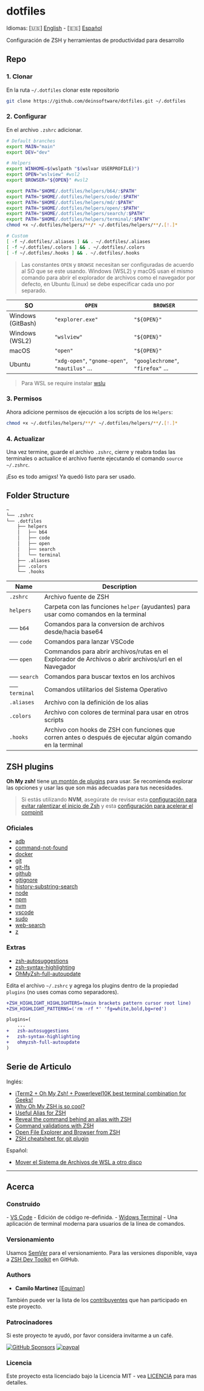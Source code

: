 # dotfiles

Idiomas: [🇺🇸] [English](README.md) - [🇪🇸] [Español](README.ES.md)

Configuración de ZSH y herramientas de productividad para desarrollo

## Repo

### 1. Clonar

En la ruta `~/.dotfiles` clonar este repositorio

```bash
git clone https://github.com/deinsoftware/dotfiles.git ~/.dotfiles
```

### 2. Configurar

En el archivo `.zshrc` adicionar.

```bash
# Default branches
export MAIN="main"
export DEV="dev"

# Helpers
export WINHOME=$(wslpath "$(wslvar USERPROFILE)")
export OPEN="wslview" #wsl2
export BROWSER="${OPEN}" #wsl2

export PATH="$HOME/.dotfiles/helpers/b64/:$PATH"
export PATH="$HOME/.dotfiles/helpers/code/:$PATH"
export PATH="$HOME/.dotfiles/helpers/md/:$PATH"
export PATH="$HOME/.dotfiles/helpers/open/:$PATH"
export PATH="$HOME/.dotfiles/helpers/search/:$PATH"
export PATH="$HOME/.dotfiles/helpers/terminal/:$PATH"
chmod +x ~/.dotfiles/helpers/**/* ~/.dotfiles/helpers/**/.[!.]*

# Custom
[ -f ~/.dotfiles/.aliases ] && . ~/.dotfiles/.aliases
[ -f ~/.dotfiles/.colors ] && . ~/.dotfiles/.colors
[ -f ~/.dotfiles/.hooks ] && . ~/.dotfiles/.hooks
```

> Las constantes `OPEN` y `BROWSE` necesitan ser configuradas de acuerdo al SO que se este usando. Windows (WSL2) y macOS usan el mismo comando para abrir el explorador de archivos como el navegador por defecto, en Ubuntu (Linux) se debe especificar cada uno por separado.

| SO                | `OPEN`                                         | `BROWSER`                         |
| ----------------- | ---------------------------------------------- | --------------------------------- |
| Windows (GitBash) | `"explorer.exe"`                               | `"${OPEN}"`                       |
| Windows (WSL2)    | `"wslview"`                                    | `"${OPEN}"`                       |
| macOS             | `"open"`                                       | `"${OPEN}"`                       |
| Ubuntu            | `"xdg-open"`, `"gnome-open"`, `"nautilus"` ... | `"googlechrome"`, `"firefox"` ... |

> Para WSL se require instalar [wslu](https://wslutiliti.es)

### 3. Permisos

Ahora adicione permisos de ejecución a los scripts de los `Helpers`:

```bash
chmod +x ~/.dotfiles/helpers/**/* ~/.dotfiles/helpers/**/.[!.]*
```

### 4. Actualizar

Una vez termine, guarde el archivo `.zshrc`, cierre y reabra todas las terminales o actualice el archivo fuente ejecutando el comando `source ~/.zshrc`.

¡Eso es todo amigxs! Ya quedó listo para ser usado.

## Folder Structure

```bash
~
└── .zshrc
└── .dotfiles
    ├── helpers
    │   ├── b64
    │   ├── code
    │   ├── open
    │   ├── search
    │   └── terminal
    ├── .aliases
    ├── .colors
    └── .hooks
```

|Name          |Description                                                                                                 |
|--------------|------------------------------------------------------------------------------------------------------------|
|`.zshrc`      | Archivo fuente de ZSH                                                                                      |
|`helpers`     | Carpeta con las funciones `helper` (ayudantes) para usar como comandos en la terminal                      |
| ── `b64`     | Comandos para la conversion de archivos desde/hacia base64                                                 |
| ── `code`    | Comandos para lanzar VSCode                                                                                |
| ── `open`    | Commandos para abrir archivos/rutas en el Explorador de Archivos o abrir archivos/url en el Navegador      |
| ── `search`  | Comandos para buscar textos en los archivos                                                                |
| ── `terminal`| Comandos utilitarios del Sistema Operativo                                                                 |
|`.aliases`    | Archivo con la definición de los alias                                                                     |
|`.colors`     | Archivo con colores de terminal para usar en otros scripts                                                 |
|`.hooks`      | Archivo con hooks de ZSH con funciones que corren antes o después de ejecutar algún comando en la terminal |

## ZSH plugins

**Oh My zsh!** tiene [un montón de plugins](https://github.com/ohmyzsh/ohmyzsh/wiki/Plugins) para usar. Se recomienda explorar las opciones y usar las que son más adecuadas para tus necesidades.

> Si estás utilizando **NVM**, asegúrate de revisar esta [configuración para evitar ralentizar el inicio de Zsh](https://lakur.tech/2021/12/10/fix-slow-zsh-startup-nvm-es/) y esta [configuración para acelerar el compinit](https://gist.github.com/ctechols/ca1035271ad134841284?permalink_comment_id=3365691)

### Oficiales

* [adb](https://github.com/ohmyzsh/ohmyzsh/tree/master/plugins/adb)
* [command-not-found](https://github.com/ohmyzsh/ohmyzsh/tree/master/plugins/command-not-found)
* [docker](https://github.com/ohmyzsh/ohmyzsh/tree/master/plugins/docker)
* [git](https://github.com/ohmyzsh/ohmyzsh/tree/master/plugins/git)
* [git-lfs](https://github.com/ohmyzsh/ohmyzsh/tree/master/plugins/git-lfs)
* [github](https://github.com/ohmyzsh/ohmyzsh/tree/master/plugins/github)
* [gitignore](https://github.com/ohmyzsh/ohmyzsh/tree/master/plugins/gitignore)
* [history-substring-search](https://github.com/ohmyzsh/ohmyzsh/tree/master/plugins/history-substring-search)
* [node](https://github.com/ohmyzsh/ohmyzsh/tree/master/plugins/node)
* [npm](https://github.com/ohmyzsh/ohmyzsh/tree/master/plugins/npm)
* [nvm](https://github.com/ohmyzsh/ohmyzsh/tree/master/plugins/nvm)
* [vscode](https://github.com/ohmyzsh/ohmyzsh/tree/master/plugins/vscode)
* [sudo](https://github.com/ohmyzsh/ohmyzsh/tree/master/plugins/sudo)
* [web-search](https://github.com/ohmyzsh/ohmyzsh/tree/master/plugins/web-search)
* [z](https://github.com/ohmyzsh/ohmyzsh/tree/master/plugins/z)

### Extras

* [zsh-autosuggestions](https://github.com/zsh-users/zsh-autosuggestions)
* [zsh-syntax-highlighting](https://github.com/zsh-users/zsh-syntax-highlighting)
* [OhMyZsh-full-autoupdate](https://github.com/Pilaton/OhMyZsh-full-autoupdate)

Edita el archivo `~/.zshrc` y agrega los plugins dentro de la propiedad `plugins` (no uses comas como separadores).

```diff
+ZSH_HIGHLIGHT_HIGHLIGHTERS=(main brackets pattern cursor root line)
+ZSH_HIGHLIGHT_PATTERNS=('rm -rf *' 'fg=white,bold,bg=red')

plugins=(
    ...
+   zsh-autosuggestions
+   zsh-syntax-highlighting
+   ohmyzsh-full-autoupdate
)
```

## Serie de Articulo

Inglés:

* [iTerm2 + Oh My Zsh! + Powerlevel10K best terminal combination for Geeks!](https://dev.to/equiman/iterm2--oh-my-zsh--powerlevel9k-best-terminal-combination-for-geeks-58l5)
* [Why Oh My ZSH is so cool?](https://dev.to/equiman/why-oh-my-zsh-is-so-cool-31gd)
* [Useful Alias for ZSH](https://dev.to/equiman/useful-alias-for-zsh-1j8b)
* [Reveal the command behind an alias with ZSH](https://dev.to/equiman/reveal-the-command-behind-an-alias-with-zsh-4d96)
* [Command validations with ZSH](https://dev.to/equiman/command-validations-with-zsh-2boa)
* [Open File Explorer and Browser from ZSH](https://dev.to/equiman/open-file-explorer-and-browser-mbb)
* [ZSH cheatsheet for git plugin](https://dev.to/equiman/zsh-cheatsheet-for-git-plugin-1f6a)

Español:

* [Mover el Sistema de Archivos de WSL a otro disco](https://dev.to/equimancho/mover-el-sistema-de-archivos-de-wsl-a-otro-disco-3fbi)

---

## Acerca

### Construido

*-* [VS Code](https://code.visualstudio.com/) - Edición de código re-definida.
*-* [Widows Terminal](https://github.com/Microsoft/Terminal/) - Una aplicación de terminal moderna para usuarios de la línea de comandos.

### Versionamiento

Usamos [SemVer](https://semver.org/lang/es/) para el versionamiento. Para las versiones disponible, vaya a [ZSH Dev Toolkit](https://github.com/deinsoftware/zsh-dev-toolkit/tags) en GitHub.

### Authors

* **Camilo Martinez** [[Equiman](http://stackoverflow.com/story/equiman)]

También puede ver la lista de los [contribuyentes](https://github.com/deinsoftware/zsh-dev-toolkit/contributors) que han participado en este proyecto.

### Patrocinadores

Si este proyecto te ayudó, por favor considera invitarme a un café.

[![GitHub Sponsors](https://img.shields.io/badge/-GitHub%20Sponsors-gray?style=flat&labelColor=171515&logo=github&logoColor=white&link=https://github.com/sponsors/deinsoftware)](https://github.com/sponsors/deinsoftware)
[![paypal](https://img.shields.io/badge/-PayPal-gray?style=flat&labelColor=00457C&logo=paypal&logoColor=white&link=https://paypal.me/equiman/3)](https://paypal.me/equiman/3)

### Licencia

Este proyecto esta licenciado bajo la Licencia MIT - vea [LICENCIA](LICENSE.md) para mas detalles.
